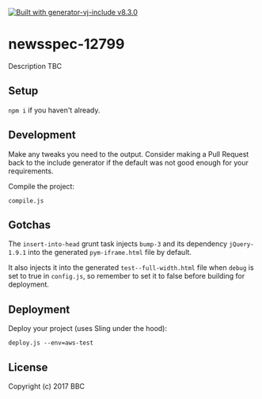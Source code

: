 [![Built with `generator-vj-include` v8.3.0](https://img.shields.io/badge/vj_include-8.3.0-blue.svg)](https://github.com/bbc/news-vj-developer-scaffold)

# newsspec-12799

Description TBC

## Setup

`npm i` if you haven't already.

## Development

Make any tweaks you need to the output. Consider making a Pull Request back to the include generator if the default was not good enough for your requirements.

Compile the project:

`compile.js`

## Gotchas
The `insert-into-head` grunt task injects `bump-3` and its dependency `jQuery-1.9.1` 
into the generated `pym-iframe.html` file by default.
<br/>

It also injects it into the generated `test--full-width.html` file when `debug` is set to true in `config.js`,
so remember to set it to false before building for deployment. 

## Deployment

Deploy your project (uses Sling under the hood):

`deploy.js --env=aws-test`

## License
Copyright (c) 2017 BBC
